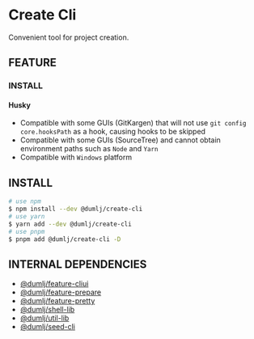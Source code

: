 <!-- This file is dynamically generated. please edit in __readme__ -->

# Create Cli

Convenient tool for project creation.

## FEATURE

### INSTALL

#### Husky

- Compatible with some GUIs (GitKargen) that will not use `git config core.hooksPath` as a hook, causing hooks to be skipped
- Compatible with some GUIs (SourceTree) and cannot obtain environment paths such as `Node` and `Yarn`
- Compatible with `Windows` platform

## INSTALL

```bash
# use npm
$ npm install --dev @dumlj/create-cli
# use yarn
$ yarn add --dev @dumlj/create-cli
# use pnpm
$ pnpm add @dumlj/create-cli -D
```

## INTERNAL DEPENDENCIES

- [@dumlj/feature-cliui](https://github.com/dumlj/dumlj-build/tree/main/@feature/feature-cliui)
- [@dumlj/feature-prepare](https://github.com/dumlj/dumlj-build/tree/main/@feature/feature-prepare)
- [@dumlj/feature-pretty](https://github.com/dumlj/dumlj-build/tree/main/@feature/feature-pretty)
- [@dumlj/shell-lib](https://github.com/dumlj/dumlj-build/tree/main/@lib/shell-lib)
- [@dumlj/util-lib](https://github.com/dumlj/dumlj-build/tree/main/@lib/util-lib)
- [@dumlj/seed-cli](https://github.com/dumlj/dumlj-build/tree/main/@cli/seed-cli)

